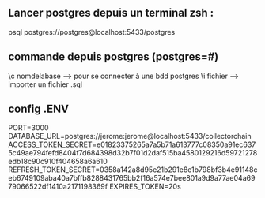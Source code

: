 ## Lancer postgres depuis un terminal zsh :
psql postgres://postgres@localhost:5433/postgres

## commande depuis postgres (postgres=#)
\c nomdelabase --> pour se connecter à une bdd postgres
\i fichier --> importer un fichier .sql

## config .ENV
PORT=3000
DATABASE_URL=postgres://jerome:jerome@localhost:5433/collectorchain
ACCESS_TOKEN_SECRET=e01823375265a7a5b71a613777c08350a91ec6375c49ae794fefd8404f7d684398d32b7f01d2daf515ba4580129216d59721278edb18c90c910f404658a6a610
REFRESH_TOKEN_SECRET=0358a142a8d95e21b291e8e1b798bf3b4e91148ceb6749109aba40a7bffb8288431765bb2f16a574e7bee801a9d9a77ae04a6979066522df1410a2171198369f
EXPIRES_TOKEN=20s